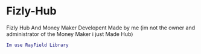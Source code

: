 # Fizly-Hub
Fizly Hub And Money Maker Developent Made by me (im not the owner and administrator of the Money Maker i just Made Hub)



```lua
Im use RayField Library
```
